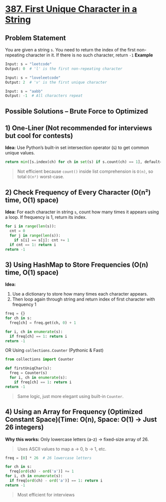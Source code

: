 # [387. First Unique Character in a String](https://leetcode.com/problems/first-unique-character-in-a-string/description/)

## Problem Statement
You are given a string `s`. You need to return the index of the first non-repeating character in it.
If there is no such character, return `-1`
**Example**
```python
Input: s = "leetcode"
Output: 0  # 'l' is the first non-repeating character
```
```python
Input: s = "loveleetcode"
Output: 2  # 'v' is the first unique character
```
```python
Input: s = "aabb"
Output: -1  # All characters repeat
```
## Possible Solutions – Brute Force to Optimized
## 1) One-Liner (Not recommended for interviews but cool for contests)
**Idea:** Use Python’s built-in set intersection operator (`&`) to get common unique values.

```python
return min([s.index(ch) for ch in set(s) if s.count(ch) == 1], default=-1)
```
> Not efficient because `count()` inside list comprehension is `O(n)`, so total `O(n²)` worst-case.

## 2) Check Frequency of Every Character (O(n²) time, O(1) space)
**Idea:** For each character in string `s`, count how many times it appears using a loop. If frequency is 1, return its index.

```python
for i in range(len(s)):
  cnt = 0
  for j in range(len(s)):
    if s[i] == s[j]: cnt += 1
  if cnt == 1: return i
return -1
```

## 3) Using HashMap to Store Frequencies (O(n) time, O(1) space)
**Idea:** 
1. Use a dictionary to store how many times each character appears.
2. Then loop again through string and return index of first character with frequency 1

```python
freq = {}
for ch in s:
  freq[ch] = freq.get(ch, 0) + 1

for i, ch in enumerate(s):
  if freq[ch] == 1: return i
return -1
```
OR Using `collections.Counter` (Pythonic & Fast)
```python
from collections import Counter

def firstUniqChar(s):
  freq = Counter(s)
  for i, ch in enumerate(s):
    if freq[ch] == 1: return i
return -1
```
> Same logic, just more elegant using built-in `Counter`.

## 4) Using an Array for Frequency (Optimized Constant Space)(Time: O(n), Space: O(1) → Just 26 integers)
**Why this works:** Only lowercase letters (a-z) → fixed-size array of 26.
> Uses ASCII values to map a → 0, b → 1, etc.

```python
freq = [0] * 26  # 26 lowercase letters

for ch in s:
  freq[ord(ch) - ord('a')] += 1
for i, ch in enumerate(s):
  if freq[ord(ch) - ord('a')] == 1: return i
return -1
```
> Most efficient for interviews
